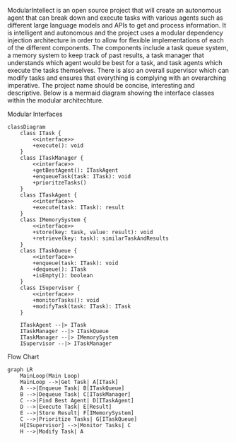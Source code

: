 ModularIntellect is an open source project that will create an autonomous agent that can break down and execute tasks with various agents such as different large language models and APIs to get and process information. It is intelligent and autonomous and the project uses a modular dependency injection architecture in order to allow for flexible implementations of each of the different components. The components include a task queue system, a memory system to keep track of past results, a task manager that understands which agent would be best for a task, and task agents which execute the tasks themselves. There is also an overall supervisor which can modify tasks and ensures that everything is complying with an overarching imperative. The project name should be concise, interesting and descriptive.
Below is a mermaid diagram showing the interface classes within the modular architechture. 


Modular Interfaces
```mermaid
classDiagram
    class ITask {
        <<interface>>
        +execute(): void
    }
    class ITaskManager {
        <<interface>>
        +getBestAgent(): ITaskAgent
        +enqueueTask(task: ITask): void
        +prioritzeTasks()
    }
    class ITaskAgent {
        <<interface>>
        +execute(task: ITask): result
    }
    class IMemorySystem {
        <<interface>>
        +store(key: task, value: result): void
        +retrieve(key: task): similarTaskAndResults
    }
    class ITaskQueue {
        <<interface>>
        +enqueue(task: ITask): void
        +dequeue(): ITask
        +isEmpty(): boolean
    }
    class ISupervisor {
        <<interface>>
        +monitorTasks(): void
        +modifyTask(task: ITask): ITask
    }

    ITaskAgent --|> ITask
    ITaskManager --|> ITaskQueue
    ITaskManager --|> IMemorySystem
    ISupervisor --|> ITaskManager
```

Flow Chart
```mermaid
graph LR
    MainLoop(Main Loop)
    MainLoop -->|Get Task| A[ITask]
    A -->|Enqueue Task| B[ITaskQueue]
    B -->|Dequeue Task| C[ITaskManager]
    C -->|Find Best Agent| D[ITaskAgent]
    D -->|Execute Task| E[Result]
    E -->|Store Result| F[IMemorySystem]
    C -->|Prioritize Tasks| G[ITaskQueue]
    H[ISupervisor] -->|Monitor Tasks| C
    H -->|Modify Task| A
```